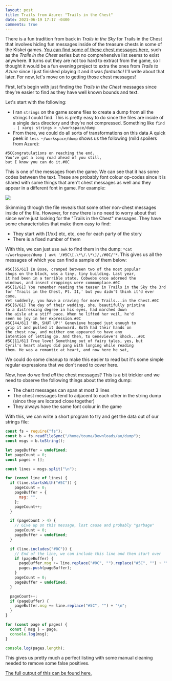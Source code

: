 ```yaml
---
layout: post
title: Trails from Azure: "Trails in the Chest"
date: 2021-06-19 17:17 -0400
comments: true
---
```


There is a fun tradition from back in _Trails in the Sky_ for Trails in the Chest that involves hiding fun messages inside of the treasure chests in some of the Kiskei games. [You can find some of these chest messages here](https://kiseki.fandom.com/wiki/Trails_in_the_Chest,_Part_2), such as the _Trails in the Chest_ series but no comprehensive list seems to exist anywhere. It turns out they are not too hard to extract from the game, so I thought it would be a fun evening project to extra the ones from _Trails to Azure_ since I just finished playing it and it was _fantastic_! I'll write about that later. For now, let's move on to getting those chest messages!

First, let's begin with just finding the _Trails in the Chest_ messages since they're easier to find as they have well known bounds and text.

Let's start with the following:

* I ran `strings` on the game scene files to create a dump from all the strings I could find. This is pretty easy to do since the files are inside of a single `data` directory and they're not compressed. Something like `find . | xargs strings > ~/workspace/dump` 
* From there, we could do all sorts of transformations on this data  A quick peek in `less ~/workspace/dump` shows us the following (mild spoilers from Azure):

```
#5CCongratulations on reaching the end.
You've got a long road ahead of you still,
but I know you can do it.#0C
```

This is one of the messages from the game. We can see that it has some codes between the text. These are probably font colour op-codes since it is shared with some things that aren't chest messages as well and they appear in a different font in game. For example:

![](https://external-preview.redd.it/ey2dPLaumoUlwyhr0B7JlIzkslEF0k3gLQ2DTKR14kM.jpg?auto=webp&s=fe2c60a0e470d982924a43cf39b2f5b006ce9705)

Skimming through the file reveals that some other non-chest messages inside of the file. However, for now there is no need to worry about that since we're just looking for the "Trails in the Chest" messages. They have some characteristics that make them easy to find:

* They start with [1/xx] etc, etc, one for each party of the story
* There is a fixed number of them

With this, we can just use `awk` to find them in the dump: `*cat ~/workspace/dump | awk '/#5C\[.\*\/.\*\]/,/#0C/'*`. This gives us all the messages of which you can find a sample of them below:

```
#5C[55/61] In Bose, cramped between two of the most popular
shops on the block, was a tiny, tiny building. Last year,
it had been in a terrible state. Cobwebs once adorned the
windows, and insect droppings were commonplace.#0C
#5C[1/61] You remember reading the teaser in Trails in the Sky the 3rd
for 'Trails in the Chest, Pt. II,' but you didn't think it'd ever come.
Yet suddenly, you have a craving for more Trails...in the Chest.#0C
#5C[6/61] The day of their wedding, she, beautifully pristine
to a distressing degree in his eyes, had marched down
the aisle at a stiff pace. When he lifted her veil, he'd
seen no joy in her expression.#0C
#5C[44/61] 'Oh, SHUT UP!' Genevieve hopped just enough to
grip it and pulled it downward. Both had their hands on
the chest now, and neither one appeared to have any
intention of letting go. And then, to Genevieve's shock...#0C
#5C[11/61] True love! Something out of fairy tales, yes, but
Cyril's heart always did pang with longing while reading
them. He was a romantic at heart, and now here he sat,
```

We could do some cleanup to make this easier to read but it's some simple regular expressions that we don't need to cover here. 

Now, how do we find _all_ the chest messages? This is a bit trickier and we need to observe the following things about the string dump:

* The chest messages can span at most 3 lines
* The chest messages tend to adjacent to each other in the string dump (since they are located close together)
* They always have the same font colour in the game

With this, we can write a short program to try and get the data out of our strings file:

```javascript
const fs = require("fs");
const b = fs.readFileSync("/home/touma/Downloads/ao/dump");
const msgs = b.toString();

let pageBuffer = undefined;
let pageCount = 0;
const pages = [];

const lines = msgs.split("\n");

for (const line of lines) {
  if (line.startsWith("#5C")) {
    pageCount = 0;
    pageBuffer = {
      msg: "",
    };
    pageCount++;
  }

  if (pageCount > 4) {
    // Give up on this message, lost cause and probably "garbage"
    pageCount = 0;
    pageBuffer = undefined;
  }

  if (line.includes("#0C")) {
    // End of the line, we can include this line and then start over
    if (pageBuffer) {
      pageBuffer.msg += line.replace("#0C", "").replace("#5C", "") + "\n";
      pages.push(pageBuffer);
    }
    pageCount = 0;
    pageBuffer = undefined;
  }

  pageCount++;
  if (pageBuffer) {
    pageBuffer.msg += line.replace("#5C", "") + "\n";
  }
}

for (const page of pages) {
  const { msg } = page;
  console.log(msg);
}

console.log(pages.length);

```

This gives us pretty much a perfect listing with some manual cleaning needed to remove some false positives. 

[The full output of this can be found here.](/assets/azure/chest.txt)

